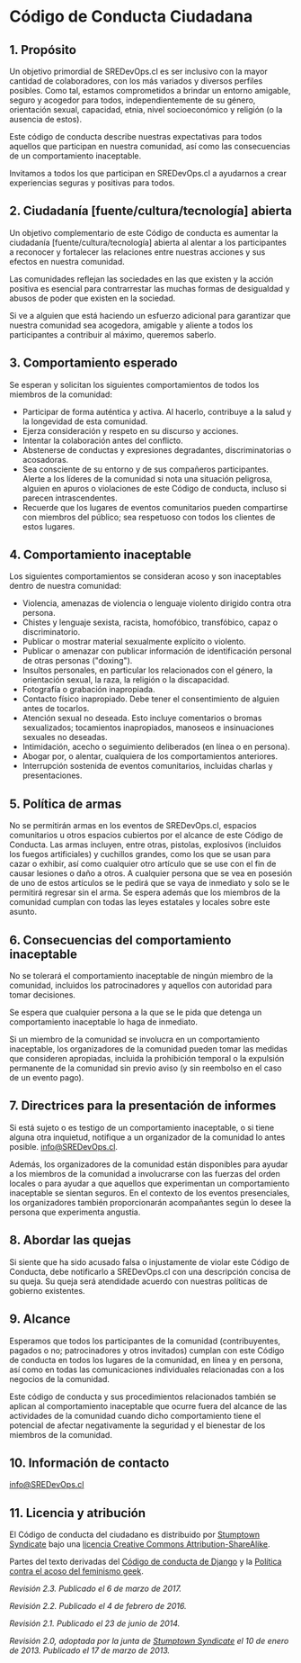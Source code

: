 # Código de Conducta Ciudadana

## 1. Propósito

Un objetivo primordial de SREDevOps.cl es ser inclusivo con la mayor cantidad de colaboradores, con los más variados y diversos perfiles posibles. Como tal, estamos comprometidos a brindar un entorno amigable, seguro y acogedor para todos, independientemente de su género, orientación sexual, capacidad, etnia, nivel socioeconómico y religión (o la ausencia de estos).

Este código de conducta describe nuestras expectativas para todos aquellos que participan en nuestra comunidad, así como las consecuencias de un comportamiento inaceptable.

Invitamos a todos los que participan en SREDevOps.cl a ayudarnos a crear experiencias seguras y positivas para todos.

## 2. Ciudadanía [fuente/cultura/tecnología] abierta

Un objetivo complementario de este Código de conducta es aumentar la ciudadanía [fuente/cultura/tecnología] abierta al alentar a los participantes a reconocer y fortalecer las relaciones entre nuestras acciones y sus efectos en nuestra comunidad.

Las comunidades reflejan las sociedades en las que existen y la acción positiva es esencial para contrarrestar las muchas formas de desigualdad y abusos de poder que existen en la sociedad.

Si ve a alguien que está haciendo un esfuerzo adicional para garantizar que nuestra comunidad sea acogedora, amigable y aliente a todos los participantes a contribuir al máximo, queremos saberlo.

## 3. Comportamiento esperado

Se esperan y solicitan los siguientes comportamientos de todos los miembros de la comunidad:

  * Participar de forma auténtica y activa. Al hacerlo, contribuye a la salud y la longevidad de esta comunidad.
  * Ejerza consideración y respeto en su discurso y acciones.
  * Intentar la colaboración antes del conflicto.
  * Abstenerse de conductas y expresiones degradantes, discriminatorias o acosadoras.
  * Sea consciente de su entorno y de sus compañeros participantes. Alerte a los líderes de la comunidad si nota una situación peligrosa, alguien en apuros o violaciones de este Código de conducta, incluso si parecen intrascendentes.
  * Recuerde que los lugares de eventos comunitarios pueden compartirse con miembros del público; sea respetuoso con todos los clientes de estos lugares.

## 4. Comportamiento inaceptable

Los siguientes comportamientos se consideran acoso y son inaceptables dentro de nuestra comunidad:

  * Violencia, amenazas de violencia o lenguaje violento dirigido contra otra persona.
  * Chistes y lenguaje sexista, racista, homofóbico, transfóbico, capaz o discriminatorio.
  * Publicar o mostrar material sexualmente explícito o violento.
  * Publicar o amenazar con publicar información de identificación personal de otras personas ("doxing").
  * Insultos personales, en particular los relacionados con el género, la orientación sexual, la raza, la religión o la discapacidad.
  * Fotografía o grabación inapropiada.
  * Contacto físico inapropiado. Debe tener el consentimiento de alguien antes de tocarlos.
  * Atención sexual no deseada. Esto incluye comentarios o bromas sexualizados; tocamientos inapropiados, manoseos e insinuaciones sexuales no deseadas.
  * Intimidación, acecho o seguimiento deliberados (en línea o en persona).
  * Abogar por, o alentar, cualquiera de los comportamientos anteriores.
  * Interrupción sostenida de eventos comunitarios, incluidas charlas y presentaciones.

## 5. Política de armas

No se permitirán armas en los eventos de SREDevOps.cl, espacios comunitarios u otros espacios cubiertos por el alcance de este Código de Conducta. Las armas incluyen, entre otras, pistolas, explosivos (incluidos los fuegos artificiales) y cuchillos grandes, como los que se usan para cazar o exhibir, así como cualquier otro artículo que se use con el fin de causar lesiones o daño a otros. A cualquier persona que se vea en posesión de uno de estos artículos se le pedirá que se vaya de inmediato y solo se le permitirá regresar sin el arma. Se espera además que los miembros de la comunidad cumplan con todas las leyes estatales y locales sobre este asunto.

## 6. Consecuencias del comportamiento inaceptable

No se tolerará el comportamiento inaceptable de ningún miembro de la comunidad, incluidos los patrocinadores y aquellos con autoridad para tomar decisiones.

Se espera que cualquier persona a la que se le pida que detenga un comportamiento inaceptable lo haga de inmediato.

Si un miembro de la comunidad se involucra en un comportamiento inaceptable, los organizadores de la comunidad pueden tomar las medidas que consideren apropiadas, incluida la prohibición temporal o la expulsión permanente de la comunidad sin previo aviso (y sin reembolso en el caso de un evento pago).

## 7. Directrices para la presentación de informes

Si está sujeto o es testigo de un comportamiento inaceptable, o si tiene alguna otra inquietud, notifique a un organizador de la comunidad lo antes posible. info@SREDevOps.cl.



Además, los organizadores de la comunidad están disponibles para ayudar a los miembros de la comunidad a involucrarse con las fuerzas del orden locales o para ayudar a que aquellos que experimentan un comportamiento inaceptable se sientan seguros. En el contexto de los eventos presenciales, los organizadores también proporcionarán acompañantes según lo desee la persona que experimenta angustia.

## 8. Abordar las quejas

Si siente que ha sido acusado falsa o injustamente de violar este Código de Conducta, debe notificarlo a SREDevOps.cl con una descripción concisa de su queja. Su queja será atendidade acuerdo con nuestras políticas de gobierno existentes.



## 9. Alcance

Esperamos que todos los participantes de la comunidad (contribuyentes, pagados o no; patrocinadores y otros invitados) cumplan con este Código de conducta en todos los lugares de la comunidad, en línea y en persona, así como en todas las comunicaciones individuales relacionadas con a los negocios de la comunidad.

Este código de conducta y sus procedimientos relacionados también se aplican al comportamiento inaceptable que ocurre fuera del alcance de las actividades de la comunidad cuando dicho comportamiento tiene el potencial de afectar negativamente la seguridad y el bienestar de los miembros de la comunidad.

## 10. Información de contacto

info@SREDevOps.cl

## 11. Licencia y atribución

El Código de conducta del ciudadano es distribuido por [Stumptown Syndicate](http://stumptownsyndicate.org) bajo una [licencia Creative Commons Attribution-ShareAlike](http://creativecommons.org/licenses/by-sa/3.0/).

Partes del texto derivadas del [Código de conducta de Django](https://www.djangoproject.com/conduct/) y la [Política contra el acoso del feminismo geek](https://geekfeminism.fandom.com/wiki/Geek_Feminism_Wiki).

_Revisión 2.3. Publicado el 6 de marzo de 2017._

_Revisión 2.2. Publicado el 4 de febrero de 2016._

_Revisión 2.1. Publicado el 23 de junio de 2014._

_Revisión 2.0, adoptada por la junta de [Stumptown Syndicate](http://stumptownsyndicate.org) el 10 de enero de 2013. Publicado el 17 de marzo de 2013._
